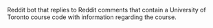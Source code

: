 Reddit bot that replies to Reddit comments that contain a University of Toronto course code with information regarding the course.
